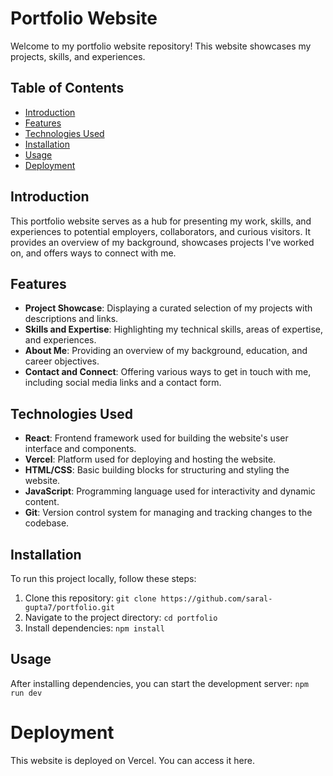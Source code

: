 # Portfolio Website

Welcome to my portfolio website repository! This website showcases my projects, skills, and experiences.

## Table of Contents

- [Introduction](#introduction)
- [Features](#features)
- [Technologies Used](#technologies-used)
- [Installation](#installation)
- [Usage](#usage)
- [Deployment](#deployment)

## Introduction

This portfolio website serves as a hub for presenting my work, skills, and experiences to potential employers, collaborators, and curious visitors. It provides an overview of my background, showcases projects I've worked on, and offers ways to connect with me.

## Features

- **Project Showcase**: Displaying a curated selection of my projects with descriptions and links.
- **Skills and Expertise**: Highlighting my technical skills, areas of expertise, and experiences.
- **About Me**: Providing an overview of my background, education, and career objectives.
- **Contact and Connect**: Offering various ways to get in touch with me, including social media links and a contact form.

## Technologies Used

- **React**: Frontend framework used for building the website's user interface and components.
- **Vercel**: Platform used for deploying and hosting the website.
- **HTML/CSS**: Basic building blocks for structuring and styling the website.
- **JavaScript**: Programming language used for interactivity and dynamic content.
- **Git**: Version control system for managing and tracking changes to the codebase.

## Installation

To run this project locally, follow these steps:

1. Clone this repository: `git clone https://github.com/saral-gupta7/portfolio.git`
2. Navigate to the project directory: `cd portfolio`
3. Install dependencies: `npm install`

## Usage

After installing dependencies, you can start the development server:
`npm run dev`

# Deployment

This website is deployed on Vercel. You can access it here.
